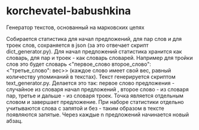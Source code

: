 # korchevatel-babushkina
Генератор текстов, основанный на марковских цепях

Собирается статистика для начал предложений, для пар слов и для троек слов, сохраняется в json (за это отвечает скрипт dict_generator.py). Для начал предложений статистика хранится как словарь, для пар и троек - как словарь словарей. Например для тройки слов это будет словарь <"первое_слово второе_слово": <"третье_слово": вес>> (каждое слово имеет свой вес, равный количеству упоминаний в текстах).
Текст генерируется скриптом text_generator.py. Делается это так: первое слово предложения - случайное из словаря начал предложений , второе слово - из словаря пар, третье и дальше - из словаря троек. Точка является отдельным словом и завершает предложение.
При наборе статистики отдельно учитываются слова с запятой и без - таким образом в тексте появляются запятые.
Через каждые n предложений начинается новый абзац.
